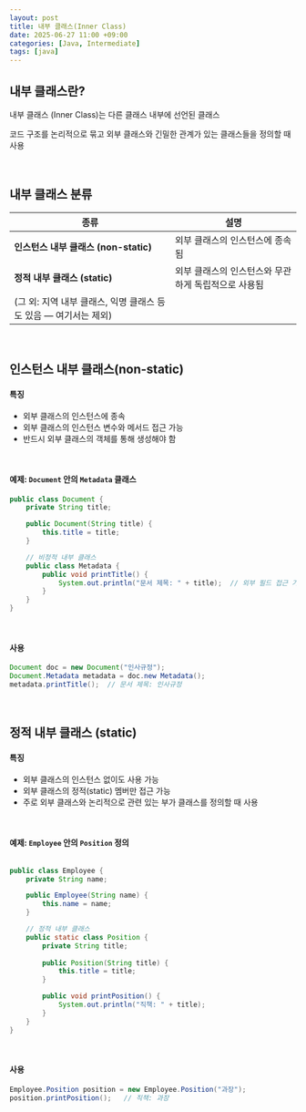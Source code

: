 ```yaml
---
layout: post
title: 내부 클래스(Inner Class)
date: 2025-06-27 11:00 +09:00
categories: [Java, Intermediate]
tags: [java]
---
```


## 내부 클래스란?

내부 클래스 (Inner Class)는 다른 클래스 내부에 선언된 클래스

코드 구조를 논리적으로 묶고 외부 클래스와 긴밀한 관계가 있는 클래스들을 정의할 때 사용


<br>

## 내부 클래스 분류

| 종류                                       | 설명                           |
| ---------------------------------------- | ---------------------------- |
| **인스턴스 내부 클래스 (non-static)**             | 외부 클래스의 인스턴스에 종속됨            |
| **정적 내부 클래스 (static)**                   | 외부 클래스의 인스턴스와 무관하게 독립적으로 사용됨 |
| (그 외: 지역 내부 클래스, 익명 클래스 등도 있음 — 여기서는 제외) |                              |


<br>

## 인스턴스 내부 클래스(non-static)

#### 특징

- 외부 클래스의 인스턴스에 종속
- 외부 클래스의 인스턴스 변수와 메서드 접근 가능
- 반드시 외부 클래스의 객체를 통해 생성해야 함

<br>

#### 예제: `Document` 안의 `Metadata` 클래스

```java
public class Document {
    private String title;

    public Document(String title) {
        this.title = title;
    }

    // 비정적 내부 클래스
    public class Metadata {
        public void printTitle() {
            System.out.println("문서 제목: " + title);  // 외부 필드 접근 가능
        }
    }
}
```

<br>

#### 사용 

```java
Document doc = new Document("인사규정");
Document.Metadata metadata = doc.new Metadata();
metadata.printTitle();  // 문서 제목: 인사규정
```

<br>

## 정적 내부 클래스 (static)

#### 특징

- 외부 클래스의 인스턴스 없이도 사용 가능
- 외부 클래스의 정적(static) 멤버만 접근 가능
- 주로 외부 클래스와 논리적으로 관련 있는 부가 클래스를 정의할 때 사용

<br>

#### 예제: `Employee` 안의 `Position` 정의

```java

public class Employee {
    private String name;

    public Employee(String name) {
        this.name = name;
    }

    // 정적 내부 클래스
    public static class Position {
        private String title;
        
        public Position(String title) {
            this.title = title;
        }

        public void printPosition() {
            System.out.println("직책: " + title);
        }
    }
}
```

<br>

#### 사용

```java
Employee.Position position = new Employee.Position("과장");
position.printPosition();   // 직책: 과장

```

<br>

##